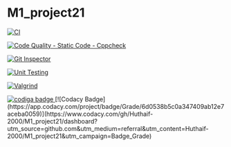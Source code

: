 # M1_project21

[![CI](https://github.com/Huthaif-2000/M1_project21/actions/workflows/1main.yml/badge.svg)](https://github.com/Huthaif-2000/M1_project21/actions/workflows/1main.yml)

[![Code Quality - Static Code - Cppcheck](https://github.com/Huthaif-2000/M1_project21/actions/workflows/cpp-check.yml/badge.svg)](https://github.com/Huthaif-2000/M1_project21/actions/workflows/cpp-check.yml)

[![Git Inspector](https://github.com/Huthaif-2000/M1_project21/actions/workflows/git%20inspector.yml/badge.svg)](https://github.com/Huthaif-2000/M1_project21/actions/workflows/git%20inspector.yml)

[![Unit Testing](https://github.com/Huthaif-2000/M1_project21/actions/workflows/unit-test.yml/badge.svg)](https://github.com/Huthaif-2000/M1_project21/actions/workflows/unit-test.yml)

[![Valgrind](https://github.com/Huthaif-2000/M1_project21/actions/workflows/valgrind.yml/badge.svg)](https://github.com/Huthaif-2000/M1_project21/actions/workflows/valgrind.yml)

<a href="https://app.codiga.io/public/user/github/Huthaif-2000">
   <img src="https://api.codiga.io/public/badge/user/github/Huthaif-2000?style=light" alt="codiga badge" />
</a>
[![Codacy Badge](https://app.codacy.com/project/badge/Grade/6d0538b5c0a347409ab12e7aceba0059)](https://www.codacy.com/gh/Huthaif-2000/M1_project21/dashboard?utm_source=github.com&amp;utm_medium=referral&amp;utm_content=Huthaif-2000/M1_project21&amp;utm_campaign=Badge_Grade)
